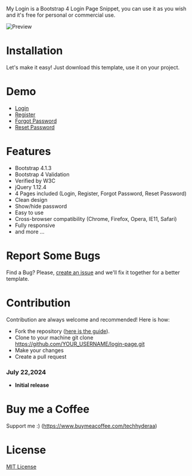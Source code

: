 My Login is a Bootstrap 4 Login Page Snippet, you can use it as you wish and it's free for personal or commercial use.

![Preview](https://image.ibb.co/mqGRKK/image.png)

# Installation
Let's make it easy! Just download this template, use it on your project.

# Demo
- [Login](https://github.com/tech-hyderali/login-page/blob/main/index.html)
- [Register](https://github.com/tech-hyderali/login-page/blob/main/register.html)
- [Forgot Password](https://github.com/tech-hyderali/login-page/blob/main/forgot.html)
- [Reset Password](https://github.com/tech-hyderali/login-page/blob/main/reset.html)

# Features
- Bootstrap 4.1.3
- Bootstrap 4 Validation
- Verified by W3C
- jQuery 1.12.4
- 4 Pages included (Login, Register, Forgot Password, Reset Password)
- Clean design
- Show/hide password
- Easy to use
- Cross-browser compatibility (Chrome, Firefox, Opera, IE11, Safari)
- Fully responsive
- and more ...

# Report Some Bugs
Find a Bug? Please, [create an issue](https://github.com/tech-hyderali/login-page/issues) and we'll fix it together for a better template.

# Contribution
Contribution are always welcome and recommended! Here is how:

- Fork the repository ([here is the guide](https://help.github.com/articles/fork-a-repo/)).
- Clone to your machine git clone https://github.com/YOUR_USERNAME/login-page.git
- Make your changes
- Create a pull request

### July 22,2024 
  - **Initial release**

# Buy me a Coffee
Support me :) (https://www.buymeacoffee.com/techhyderaa)

# License
[MIT License](http://opensource.org/licenses/MIT)
